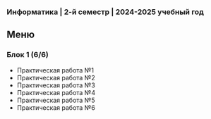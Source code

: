 ### Информатика | 2-й семестр | 2024-2025 учебный год

## Меню

### Блок 1 (6/6)
- Практическая работа №1
- Практическая работа №2
- Практическая работа №3
- Практическая работа №4
- Практическая работа №5
- Практическая работа №6
